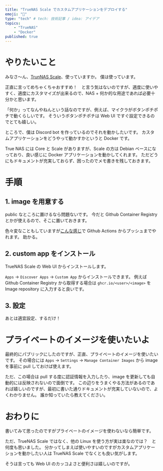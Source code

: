 ```yaml
---
title: "TrueNAS Scale でカスタムアプリケーションをデプロイする"
emoji: "🚀"
type: "tech" # tech: 技術記事 / idea: アイデア
topics:
    - "TrueNAS"
    - "Docker"
published: true
---
```

# やりたいこと
みなさ～ん、[TrunNAS Scale](https://www.truenas.com/truenas-scale/)、使っていますか。
僕は使っています。

正直に言ってめちゃくちゃおすすめ！　と言う気はないのですが、適度に使いやすく、適度にカスタマイズが出来るので、NAS + 何か的な用途であれば必要十分かと思います。

「何か」ってなんやねんという話なのですが、例えば、マイクラがボタンポチポチで動くらしいです。
そういうボタンポチポチは Web UI ですぐ設定できるのでとても嬉しい。

ところで、僕は Discord bot を作っているのでそれを動かしたいです。
カスタムアプリケーションをどうやって動かすかというと Docker です。

True NAS には Core と Scale がありますが、Scale の方は Debian ベースになっており、良い感じに Docker アプリケーションを動かしてくれます。
ただどうにもドキュメントが充実しておらず、困ったのでメモ書きを残しておきます。

# 手順

## 1. image を用意する
public なところに置けるなら問題ないです。
今だと Github Container Registry とかが使えるので、そこに置いておきます。

色々変なこともしていますが[こんな感じ](https://github.com/lmdexpr/yggdrasill/blob/main/.github/workflows/ratatoskr.yml)で Github Actions からプッシュまでやれます。
助かる。

## 2. custom app をインストール
TrueNAS Scale の Web UI からインストールします。

`Apps` -> `Discover Apps` -> `Custom App` からインストールできます。
例えば Github Container Registry から取得する場合は `ghcr.io/<user>/<image>` を Image repository に入力すると良いです。

## 3. 設定
あとは適宜設定、するだけ！

# プライベートのイメージを使いたいよ
最終的にパブリックにしたのですが、正直、プライベートのイメージを使いたいです。
その場合には `Apps` -> `Settings` -> `Manage Container Images` から image を事前に pull しておけば使えます。

ただ、この場合は pull する度に認証情報を入力したり、image を更新しても自動的には反映されないので面倒です。
この辺りをうまくやる方法があるのであれば嬉しいのですが、最初に書いた通りドキュメントが充実していないので、よくわかりません。
誰か知っていたら教えてください。

# おわりに
書いてみて思ったのですがプライベートのイメージを使わないなら簡単です。

ただ、TrueNAS Scale ではなく、他の Linux を使う方が実は楽なのでは？　と何度も思いました。
分かってしまえば使いやすいのですがカスタムアプリケーションを動かしたい人は TrueNAS Scale でなくとも良い気がします。

そうは言っても Web UI のカッコよさと便利さは嬉しいのですが。
